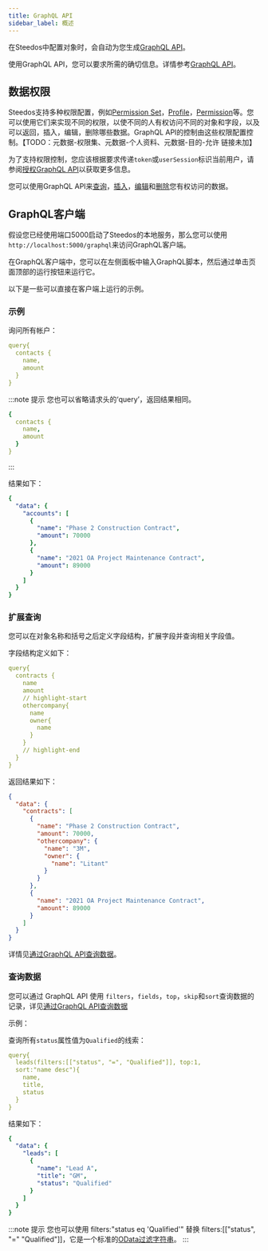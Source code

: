 ```yaml
---
title: GraphQL API
sidebar_label: 概述
---
```

<!-- 
当你在 Steedos 中配置了对象以后，Steedos 为你自动生成 [GraphQL](http://www.graphql.org/) API。

例如你定义了对象 Post

```yaml
name: Post
fields:
  name:
    type: String
  description:
    type: String
  isPublished:
    type: Boolean
  owner:
    label: Author
    type: master_detail
    reference_to: User
```

Steedos 自动生成以下 GraphQL Schema
```graphql
type User {
  id: ID,
  name: String
  username: String
}
type Post {
  id: ID
  name: String
  description: String
  isPublished: String
  author: User
}

type Query {
  Posts(where): [Post]
  Post(id: String): Post
}

type Mutation {
  createPost(data):Post
  updatePost(data):Post
  deletePost(id: String):Post
}
```

### 运行一个graphql服务器
- 使用`@steedos/objectql`包提供的方法`getSteedosSchema`获取到schema对象
- 使用schema对象的`addDataSource`方法添加数据源
- 添加好数据源之后调用`@steedos/objectql`包提供的`getGraphQLRoutes`方法获取`express.Router()`对象, 示例如下：
```js
import { getSteedosSchema, getGraphQLRoutes } from '@steedos/objectql';
import express = require('express');

let schema = getSteedosSchema();
// 添加默认数据源 default即为此数据源的name
schema.addDataSource('default', {
    driver: "mongo",
    url: 'mongodb://127.0.0.1:27017/steedos',
    objects: {
        post: {
            fields: {
                title: {
                    type: "text",
                    inlineHelpText: "fsdafas"
                }
            }
        }
    }
})
// 获取根据传入的datasource生成的express的router对象
let route = getGraphQLRoutes(schema.getDataSource('default'));

// 将获取的route绑定到自定义的express对象中
let app = express();
app.use('/customUrl', route);
app.listen(3000)
```
- 通过`http://localhost:3000/customUrl/default`即可访问到graphql客户端控制台
 -->

在Steedos中配置对象时，会自动为您生成[GraphQL API](https://graphql.org/)。

使用GraphQL API，您可以要求所需的确切信息。详情参考[GraphQL API](https://graphql.org/)。

## 数据权限

Steedos支持多种权限配置，例如[Permission Set](/docs/metadata/permission_set)，[Profile](/docs/metadata/profile)，[Permission](/docs/metadata/object/permission)等。您可以使用它们来实现不同的权限，以使不同的人有权访问不同的对象和字段，以及可以返回，插入，编辑，删除哪些数据。GraphQL API的控制由这些权限配置控制。【TODO：元数据-权限集、元数据-个人资料、元数据-目的-允许 链接未加】

为了支持权限控制，您应该根据要求传递`token`或`userSession`标识当前用户，请参阅[授权GraphQL API](/developer/api/graphql_auth)以获取更多信息。

您可以使用GraphQL API来[查询](/developer/api/graphql_query)，[插入](/developer/api/graphql_add)，[编辑](/developer/api/graphql_edit)和[删除](/developer/api/graphql_delete)您有权访问的数据。

## GraphQL客户端

假设您已经使用端口5000启动了Steedos的本地服务，那么您可以使用`http://localhost:5000/graphql`来访问GraphQL客户端。

在GraphQL客户端中，您可以在左侧面板中输入GraphQL脚本，然后通过单击页面顶部的运行按钮来运行它。

以下是一些可以直接在客户端上运行的示例。

### 示例

询问所有帐户：

```yml
query{
  contacts {
    name,
    amount
  }
}
```

:::note 提示
您也可以省略请求头的‘query’，返回结果相同。

```yml
{
  contacts {
    name,
    amount
  }
}
```

:::

结果如下：

```yml
{
  "data": {
    "accounts": [
      {
        "name": "Phase 2 Construction Contract",
        "amount": 70000
      },
      {
        "name": "2021 OA Project Maintenance Contract",
        "amount": 89000
      }
    ]
  }
}
```

### 扩展查询

您可以在对象名称和括号之后定义字段结构，扩展字段并查询相关字段值。

字段结构定义如下：

```yml
query{
  contracts {
    name
    amount
    // highlight-start
    othercompany{
      name
      owner{
        name
      }
    }
    // highlight-end
  } 
}
```

返回结果如下：

```json
{
  "data": {
    "contracts": [
      {
        "name": "Phase 2 Construction Contract",
        "amount": 70000,
        "othercompany": {
          "name": "3M",
          "owner": {
            "name": "Litant"
          }
        }
      },
      {
        "name": "2021 OA Project Maintenance Contract",
        "amount": 89000
      }
    ]
  }
}
```

详情见[通过GraphQL API查询数据](/developer/api/graphql_query)。

### 查询数据

您可以通过 GraphQL API 使用 `filters`，`fields`，`top`，`skip`和`sort`查询数据的记录，详见[通过GraphQL API查询数据](/developer/api/graphql_query)

示例：

查询所有`status`属性值为`Qualified`的线索：

```yml
query{
  leads(filters:[["status", "=", "Qualified"]], top:1,
  sort:"name desc"){
    name,
    title,
    status
  }
}
```

结果如下：

```yml
{
  "data": {
    "leads": [
      {
        "name": "Lead A",
        "title": "GM",
        "status": "Qualified"
      }
    ]
  }
}
```

:::note 提示
您也可以使用 filters:"status eq 'Qualified'" 替换 filters:[["status", "=" "Qualified"]]，它是一个标准的[OData过滤字符串](https://docs.oasis-open.org/odata/odata/v4.01/os/part1-protocol/odata-v4.01-os-part1-protocol.html#sec_SystemQueryOptionfilter)。
:::
